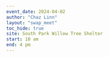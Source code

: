 ```yaml
---
event_date: 2024-04-02
author: "Chaz Linn"
layout: "swap_meet"
toc_hide: true
site: South Park Willow Tree Shelter
start: 10 am
end: 4 pm
---
```


